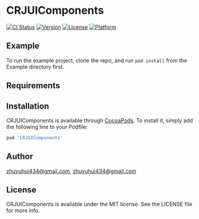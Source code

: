 # CRJUIComponents

[![CI Status](https://img.shields.io/travis/zhuyuhui434@gmail.com/CRJUIComponents.svg?style=flat)](https://travis-ci.org/zhuyuhui434@gmail.com/CRJUIComponents)
[![Version](https://img.shields.io/cocoapods/v/CRJUIComponents.svg?style=flat)](https://cocoapods.org/pods/CRJUIComponents)
[![License](https://img.shields.io/cocoapods/l/CRJUIComponents.svg?style=flat)](https://cocoapods.org/pods/CRJUIComponents)
[![Platform](https://img.shields.io/cocoapods/p/CRJUIComponents.svg?style=flat)](https://cocoapods.org/pods/CRJUIComponents)

## Example

To run the example project, clone the repo, and run `pod install` from the Example directory first.

## Requirements

## Installation

CRJUIComponents is available through [CocoaPods](https://cocoapods.org). To install
it, simply add the following line to your Podfile:

```ruby
pod 'CRJUIComponents'
```

## Author

zhuyuhui434@gmail.com, zhuyuhui434@gmail.com

## License

CRJUIComponents is available under the MIT license. See the LICENSE file for more info.
